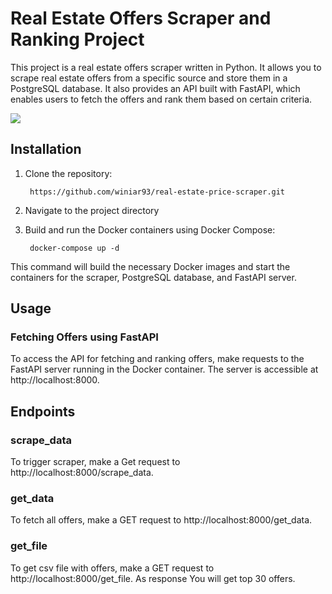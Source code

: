 # Real Estate Offers Scraper and Ranking Project

This project is a real estate offers scraper written in Python. It allows you to scrape real estate offers from a specific source and store them in a PostgreSQL database. It also provides an API built with FastAPI, which enables users to fetch the offers and rank them based on certain criteria.

[![](https://mermaid.ink/img/pako:eNplj8sKg0AMRX9lyFp_wEWhagvdFezOkRI1jlJHJY5IUf-946NQaFbh3JMLmSBrcwIPirodsxLZiEcoG2HnHI-UdqgoEa57EtFOo7jPGDvixEI_ztFgir119jhc3dlwpRSxONT5e-xvTcF0vt-WnQQbCY_S51qX_CaXWJH5w9eNFlVNloIDmlhjlds3ptWSYErSJMGza478kiCbxXo4mDZ6Nxl4hgdyYOhsM4UVKkYNXoF1T8sHu79Whw?type=png)](https://mermaid.live/edit#pako:eNplj8sKg0AMRX9lyFp_wEWhagvdFezOkRI1jlJHJY5IUf-946NQaFbh3JMLmSBrcwIPirodsxLZiEcoG2HnHI-UdqgoEa57EtFOo7jPGDvixEI_ztFgir119jhc3dlwpRSxONT5e-xvTcF0vt-WnQQbCY_S51qX_CaXWJH5w9eNFlVNloIDmlhjlds3ptWSYErSJMGza478kiCbxXo4mDZ6Nxl4hgdyYOhsM4UVKkYNXoF1T8sHu79Whw)



## Installation

1. Clone the repository:

   ```shell
    https://github.com/winiar93/real-estate-price-scraper.git

2. Navigate to the project directory
3. Build and run the Docker containers using Docker Compose:
   ```shell
    docker-compose up -d

This command will build the necessary Docker images and start the containers for the scraper, PostgreSQL database, and FastAPI server.

## Usage

### Fetching Offers using FastAPI
To access the API for fetching and ranking offers, make requests to the FastAPI server running in the Docker container. The server is accessible at http://localhost:8000.


## Endpoints

### scrape_data
To trigger scraper, make a Get request to http://localhost:8000/scrape_data.

### get_data
To fetch all offers, make a GET request to http://localhost:8000/get_data.

### get_file
To get csv file with offers, make a GET request to http://localhost:8000/get_file. As response You will get top 30 offers.

